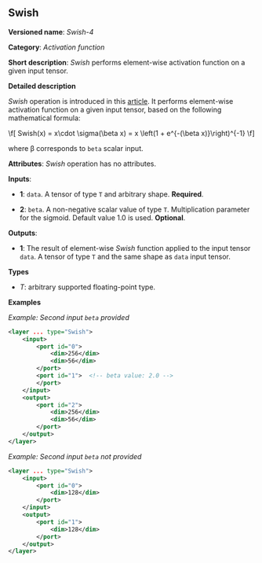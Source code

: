 ## Swish <a name="Swish"></a>

**Versioned name**: *Swish-4*

**Category**: *Activation function*

**Short description**: *Swish* performs element-wise activation function on a given input tensor.

**Detailed description**

*Swish* operation is introduced in this [article](https://arxiv.org/abs/1710.05941).
It performs element-wise activation function on a given input tensor, based on the following mathematical formula:

\f[
Swish(x) = x\cdot \sigma(\beta x) = x \left(1 + e^{-(\beta x)}\right)^{-1}
\f]

where β corresponds to `beta` scalar input.

**Attributes**: *Swish* operation has no attributes.

**Inputs**:

*   **1**: `data`. A tensor of type `T` and arbitrary shape. **Required**.

*   **2**: `beta`. A non-negative scalar value of type `T`. Multiplication parameter for the sigmoid. Default value 1.0 is used. **Optional**.

**Outputs**:

*   **1**: The result of element-wise *Swish* function applied to the input tensor `data`. A tensor of type `T` and the same shape as `data` input tensor.

**Types**

* *T*: arbitrary supported floating-point type.

**Examples**

*Example: Second input `beta` provided*
```xml
<layer ... type="Swish">
    <input>
        <port id="0">
            <dim>256</dim>
            <dim>56</dim>
        </port>
        <port id="1">  <!-- beta value: 2.0 -->
        </port>
    </input>
    <output>
        <port id="2">
            <dim>256</dim>
            <dim>56</dim>
        </port>
    </output>
</layer>
```

*Example: Second input `beta` not provided*
```xml
<layer ... type="Swish">
    <input>
        <port id="0">
            <dim>128</dim>
        </port>
    </input>
    <output>
        <port id="1">
            <dim>128</dim>
        </port>
    </output>
</layer>
```
